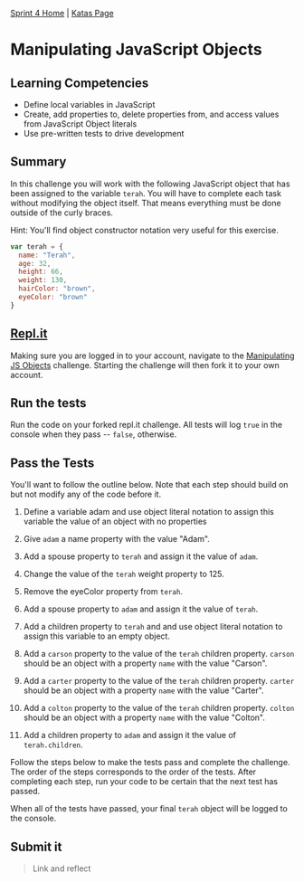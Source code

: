 [Sprint 4 Home](../README.md) | [Katas Page](../js-katas.md)

# Manipulating JavaScript Objects

## Learning Competencies
- Define local variables in JavaScript
- Create, add properties to, delete properties from, and access values from JavaScript Object literals
- Use pre-written tests to drive development

## Summary

In this challenge you will work with the following JavaScript object that has been assigned to the variable `terah`. You will have to complete each task without modifying the object itself. That means everything must be done outside of the curly braces.

Hint: You'll find object constructor notation very useful for this exercise.

```javascript
var terah = {
  name: "Terah",
  age: 32,
  height: 66,
  weight: 130,
  hairColor: "brown",
  eyeColor: "brown"
}
```

## [Repl.it](https://repl.it/@devacademy)
Making sure you are logged in to your account, navigate to the [Manipulating JS Objects](https://repl.it/@devacademy/Manipulating-JS-Objects) challenge. Starting the challenge will then fork it to your own account.

## Run the tests 
Run the code on your forked repl.it challenge. All tests will log `true` in the console when they pass -- `false`, otherwise.

## Pass the Tests
You'll want to follow the outline below. Note that each step should build on but not modify any of the code before it.

1. Define a variable adam and use object literal notation to assign this variable the value of an object with no properties

2. Give `adam` a name property with the value "Adam".

3. Add a spouse property to `terah` and assign it the value of `adam`.

4. Change the value of the `terah` weight property to 125.

5. Remove the eyeColor property from `terah`.

6. Add a spouse property to `adam` and assign it the value of `terah`.

7. Add a children property to `terah` and and use object literal notation to assign
 this variable to an empty object.

8. Add a `carson` property to the value of the `terah` children property. `carson` should be an object with a property `name` with the value "Carson".

9. Add a `carter` property to the value of the `terah` children property. `carter` should be an object with a property `name` with the value "Carter".

10. Add a `colton` property to the value of the `terah` children property. `colton` should be an object with a property `name` with the value "Colton".

11. Add a children property to `adam` and assign it the value of `terah.children`.

Follow the steps below to make the tests pass and complete the challenge.
The order of the steps corresponds to the order of the tests. After completing
each step, run your code to be certain that the next test has passed.

When all of the tests have passed, your final `terah` object will be logged to the console.

## Submit it 
> Link and reflect
